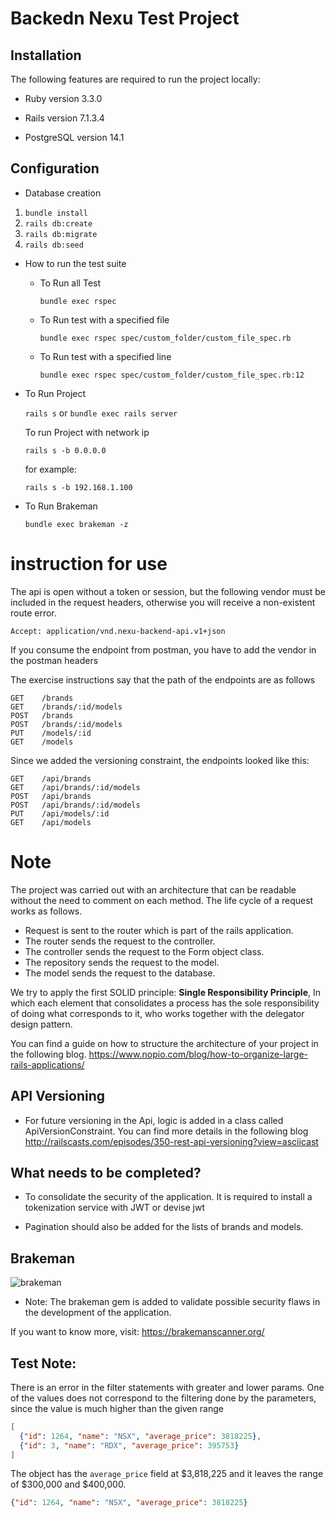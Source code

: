 # Backedn Nexu Test Project

## Installation

The following features are required to run the project locally:

* Ruby version 3.3.0

* Rails version 7.1.3.4

* PostgreSQL version 14.1

## Configuration

* Database creation
 1. `bundle install`
 2. `rails db:create`
 3. `rails db:migrate`
 4. `rails db:seed`

* How to run the test suite
  * To Run all Test

     `bundle exec rspec`

  * To Run test with a specified file
    
    `bundle exec rspec spec/custom_folder/custom_file_spec.rb`

  * To Run test with a specified line
    
    `bundle exec rspec spec/custom_folder/custom_file_spec.rb:12`

* To Run Project

   `rails s` or `bundle exec rails server`

  To run Project with network ip
  
   `rails s -b 0.0.0.0`

  for example:
  
   `rails s -b 192.168.1.100`

* To Run Brakeman
  
   `bundle exec brakeman -z`

# instruction for use
The api is open without a token or session, but the following vendor must be included in the request headers, otherwise you will receive a non-existent route error.

`Accept: application/vnd.nexu-backend-api.v1+json`

If you consume the endpoint from postman, you have to add the vendor in the postman headers

The exercise instructions say that the path of the endpoints are as follows
```
GET    /brands
GET    /brands/:id/models
POST   /brands
POST   /brands/:id/models
PUT    /models/:id
GET    /models
```

Since we added the versioning constraint, the endpoints looked like this:
```
GET    /api/brands
GET    /api/brands/:id/models
POST   /api/brands
POST   /api/brands/:id/models
PUT    /api/models/:id
GET    /api/models
```
                           
# Note

The project was carried out with an architecture that can be readable without the need to comment on each method. The life cycle of a request works as follows.

- Request is sent to the router which is part of the rails application.
- The router sends the request to the controller.
- The controller sends the request to the Form object class.
- The repository sends the request to the model.
- The model sends the request to the database.

We try to apply the first SOLID principle: __Single Responsibility Principle__, In which each element that consolidates a process has the sole responsibility of doing what corresponds to it, who works together with the delegator design pattern.

You can find a guide on how to structure the architecture of your project in the following blog.
https://www.nopio.com/blog/how-to-organize-large-rails-applications/

## API Versioning

* For future versioning in the Api, logic is added in a class called ApiVersionConstraint.
You can find more details in the following blog http://railscasts.com/episodes/350-rest-api-versioning?view=asciicast

## What needs to be completed?

* To consolidate the security of the application. It is required to install a tokenization service with JWT or devise jwt

* Pagination should also be added for the lists of brands and models.

## Brakeman

![brakeman](brakeman.png)

* Note: The brakeman gem is added to validate possible security flaws in the development of the application.

If you want to know more, visit: https://brakemanscanner.org/

## Test Note:

There is an error in the filter statements with greater and lower params. One of the values ​​does not correspond to the filtering done by the parameters, since the value is much higher than the given range

```JSON
[
  {"id": 1264, "name": "NSX", "average_price": 3818225},
  {"id": 3, "name": "RDX", "average_price": 395753}
]

```

The object has the `average_price` field at $3,818,225 and it leaves the range of $300,000 and $400,000.
```JSON
{"id": 1264, "name": "NSX", "average_price": 3818225}
```
